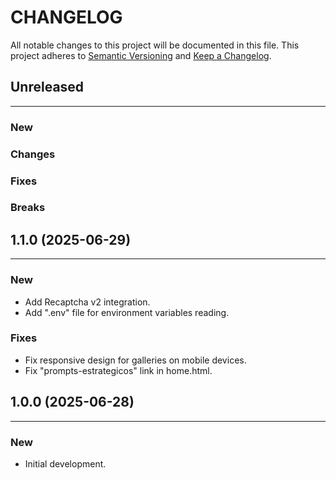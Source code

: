# CHANGELOG

All notable changes to this project will be documented in this file.
This project adheres to [Semantic Versioning](http://semver.org/) and [Keep a Changelog](http://keepachangelog.com/).



## Unreleased
---

### New

### Changes

### Fixes

### Breaks


## 1.1.0 (2025-06-29)
---

### New
- Add Recaptcha v2 integration.
- Add ".env" file for environment variables reading.

### Fixes
- Fix responsive design for galleries on mobile devices.
- Fix "prompts-estrategicos" link in home.html.

## 1.0.0 (2025-06-28)
---

### New
- Initial development.

